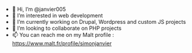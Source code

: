 - 👋 Hi, I’m @janvier005
- 👀 I’m interested in web development
- 🌱 I’m currently working on Drupal, Wordpress and custom JS projects
- 💞️ I’m looking to collaborate on PHP projects
- 📫 You can reach me on my Malt profile : https://www.malt.fr/profile/simonjanvier

